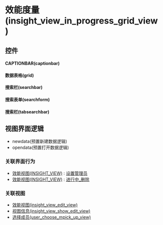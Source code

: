 # 效能度量(insight_view_in_progress_grid_view)  <!-- {docsify-ignore-all} -->



## 控件
#### CAPTIONBAR(captionbar)
#### 数据表格(grid)
#### 搜索栏(searchbar)
#### 搜索表单(searchform)
#### 搜索栏(tabsearchbar)

## 视图界面逻辑
  * newdata(预置新建数据逻辑)
  * opendata(预置打开数据逻辑)


### 关联界面行为
  * [效能视图(INSIGHT_VIEW)](module/Insight/insight_view) : [设置管理员](module/Insight/insight_view#界面行为)
  * [效能视图(INSIGHT_VIEW)](module/Insight/insight_view) : [进行中_删除](module/Insight/insight_view#界面行为)

### 关联视图
  * [效能视图(insight_view_edit_view)](app/view/insight_view_edit_view)
  * [视图信息(insight_view_show_edit_view)](app/view/insight_view_show_edit_view)
  * [选择成员(user_choose_mpick_up_view)](app/view/user_choose_mpick_up_view)

<script>
 const { createApp } = Vue
  createApp({
    data() {
      return {

      }
    }
  }).use(ElementPlus).mount('#app')
</script>